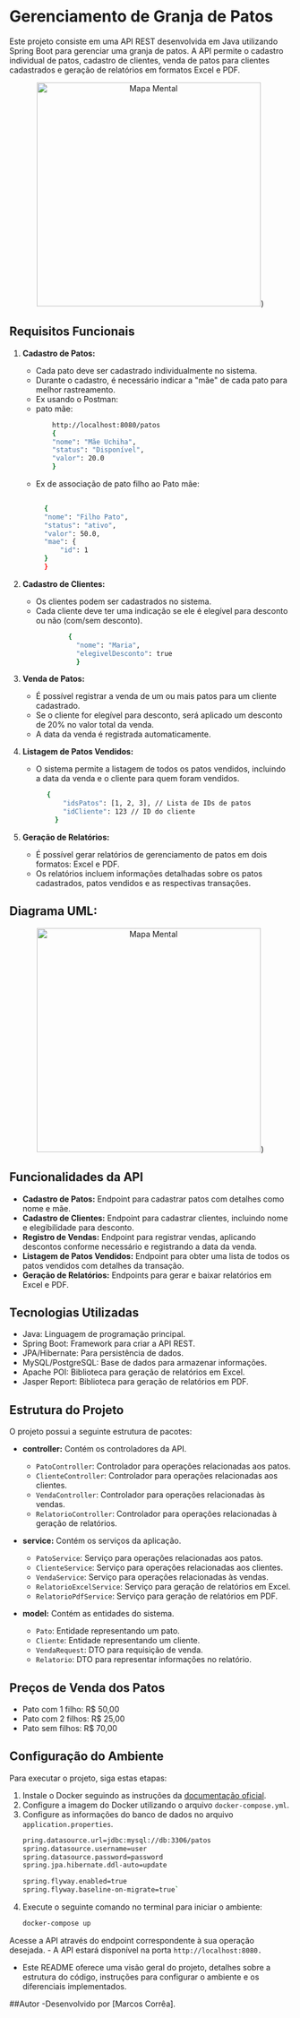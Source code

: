 # Gerenciamento de Granja de Patos

Este projeto consiste em uma API REST desenvolvida em Java utilizando Spring Boot para gerenciar uma granja de patos. A API permite o cadastro individual de patos, cadastro de clientes, venda de patos para clientes cadastrados e geração de relatórios em formatos Excel e PDF.

<p align="center"> 
    <img src= "https://github.com/MarcuusCorrea/Gerenciamento_de_Granja_De_Patos/assets/96303668/10c3e3dd-a69b-4416-be71-422f19551787" alt="Mapa Mental" width="400" height="400" />) </p>


## Requisitos Funcionais

1. **Cadastro de Patos:**
    - Cada pato deve ser cadastrado individualmente no sistema.
    - Durante o cadastro, é necessário indicar a "mãe" de cada pato para melhor rastreamento.
    - Ex usando o Postman:
    - pato mãe:
      ``` bash
          http://localhost:8080/patos
          {
          "nome": "Mãe Uchiha",
          "status": "Disponível",
          "valor": 20.0
          }
    - Ex de associação de pato filho ao Pato mãe:
      ``` bash
    
        {
        "nome": "Filho Pato",
        "status": "ativo",
        "valor": 50.0,
        "mae": {
            "id": 1
        }
        }

2. **Cadastro de Clientes:**
    - Os clientes podem ser cadastrados no sistema.
    - Cada cliente deve ter uma indicação se ele é elegível para desconto ou não (com/sem desconto).
      ```bash
              {
                "nome": "Maria",
                "elegivelDesconto": true
                }    

3. **Venda de Patos:**
    - É possível registrar a venda de um ou mais patos para um cliente cadastrado.
    - Se o cliente for elegível para desconto, será aplicado um desconto de 20% no valor total da venda.
    - A data da venda é registrada automaticamente.

4. **Listagem de Patos Vendidos:**
    - O sistema permite a listagem de todos os patos vendidos, incluindo a data da venda e o cliente para quem foram vendidos.
    ```bash
          {
              "idsPatos": [1, 2, 3], // Lista de IDs de patos
              "idCliente": 123 // ID do cliente
            }

5. **Geração de Relatórios:**
    - É possível gerar relatórios de gerenciamento de patos em dois formatos: Excel e PDF.
    - Os relatórios incluem informações detalhadas sobre os patos cadastrados, patos vendidos e as respectivas transações.

## Diagrama UML:
<p align="center"> 
    <img src= "https://github.com/MarcuusCorrea/Gerenciamento_de_Granja_De_Patos/assets/96303668/404d5f4c-0efd-411d-9779-cd86e61bf3f2" alt="Mapa Mental" width="400" height="400" />) </p>

## Funcionalidades da API

- **Cadastro de Patos:** Endpoint para cadastrar patos com detalhes como nome e mãe.
- **Cadastro de Clientes:** Endpoint para cadastrar clientes, incluindo nome e elegibilidade para desconto.
- **Registro de Vendas:** Endpoint para registrar vendas, aplicando descontos conforme necessário e registrando a data da venda.
- **Listagem de Patos Vendidos:** Endpoint para obter uma lista de todos os patos vendidos com detalhes da transação.
- **Geração de Relatórios:** Endpoints para gerar e baixar relatórios em Excel e PDF.

## Tecnologias Utilizadas

- Java: Linguagem de programação principal.
- Spring Boot: Framework para criar a API REST.
- JPA/Hibernate: Para persistência de dados.
- MySQL/PostgreSQL: Base de dados para armazenar informações.
- Apache POI: Biblioteca para geração de relatórios em Excel.
- Jasper Report: Biblioteca para geração de relatórios em PDF.

## Estrutura do Projeto

O projeto possui a seguinte estrutura de pacotes:

- **controller:** Contém os controladores da API.
    - `PatoController`: Controlador para operações relacionadas aos patos.
    - `ClienteController`: Controlador para operações relacionadas aos clientes.
    - `VendaController`: Controlador para operações relacionadas às vendas.
    - `RelatorioController`: Controlador para operações relacionadas à geração de relatórios.

- **service:** Contém os serviços da aplicação.
    - `PatoService`: Serviço para operações relacionadas aos patos.
    - `ClienteService`: Serviço para operações relacionadas aos clientes.
    - `VendaService`: Serviço para operações relacionadas às vendas.
    - `RelatorioExcelService`: Serviço para geração de relatórios em Excel.
    - `RelatorioPdfService`: Serviço para geração de relatórios em PDF.

- **model:** Contém as entidades do sistema.
    - `Pato`: Entidade representando um pato.
    - `Cliente`: Entidade representando um cliente.
    - `VendaRequest`: DTO para requisição de venda.
    - `Relatorio`: DTO para representar informações no relatório.

## Preços de Venda dos Patos

- Pato com 1 filho: R$ 50,00
- Pato com 2 filhos: R$ 25,00
- Pato sem filhos: R$ 70,00

## Configuração do Ambiente

Para executar o projeto, siga estas etapas:

1. Instale o Docker seguindo as instruções da [documentação oficial](https://www.docker.com/).
2. Configure a imagem do Docker utilizando o arquivo `docker-compose.yml`.
3. Configure as informações do banco de dados no arquivo `application.properties`.
   ```bash
   pring.datasource.url=jdbc:mysql://db:3306/patos
   spring.datasource.username=user
   spring.datasource.password=password
   spring.jpa.hibernate.ddl-auto=update

   spring.flyway.enabled=true
   spring.flyway.baseline-on-migrate=true`
5. Execute o seguinte comando no terminal para iniciar o ambiente:
   ```bash
   docker-compose up
Acesse a API através do endpoint correspondente à sua operação desejada.
    - A API estará disponível na porta `http://localhost:8080.`

- Este README oferece uma visão geral do projeto, detalhes sobre a estrutura do código, instruções para configurar o ambiente e os diferenciais implementados.

##Autor
-Desenvolvido por [Marcos Corrêa].

